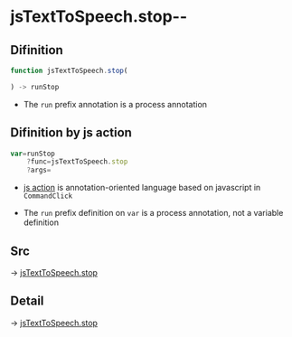 # jsTextToSpeech.stop--

## Difinition

```js.js
function jsTextToSpeech.stop(

) -> runStop
```

- The `run` prefix annotation is a process annotation


## Difinition by js action

```js.js
var=runStop
	?func=jsTextToSpeech.stop
	?args=

```

- [js action](#) is annotation-oriented language based on javascript in `CommandClick`

- The `run` prefix definition on `var` is a process annotation, not a variable definition

## Src

-> [jsTextToSpeech.stop](https://github.com/puutaro/CommandClick/blob/master/app/src/main/java/com/puutaro/commandclick/fragment_lib/terminal_fragment/js_interface/JsTextToSpeech.kt#L44)

## Detail

-> [jsTextToSpeech.stop](https://github.com/puutaro/CommandClick/blob/master/md/developer/js_interface/details/JsTextToSpeech/stop.md)
